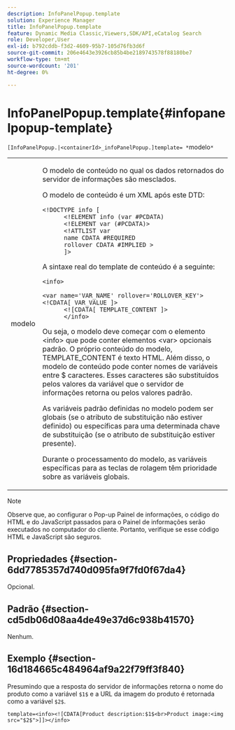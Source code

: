 ```yaml
---
description: InfoPanelPopup.template
solution: Experience Manager
title: InfoPanelPopup.template
feature: Dynamic Media Classic,Viewers,SDK/API,eCatalog Search
role: Developer,User
exl-id: b792cddb-f3d2-4609-95b7-105d76fb3d6f
source-git-commit: 206e4643e3926cb85b4be2189743578f88180be7
workflow-type: tm+mt
source-wordcount: '201'
ht-degree: 0%

---
```


# InfoPanelPopup.template{#infopanelpopup-template}

`[InfoPanelPopup.|<containerId>_infoPanelPopup.]template= *`modelo`*`

<table id="table_A6B1B446A7AE4A4A8B552C07EC88E518"> 
 <tbody> 
  <tr> 
   <td> <p> <span class="codeph"><span class="varname"> modelo</span></span> </p> </td> 
   <td> <p>O modelo de conteúdo no qual os dados retornados do servidor de informações são mesclados. </p> <p>O modelo de conteúdo é um XML após este DTD: </p> <p> <code>&lt;!DOCTYPE&nbsp;info&nbsp;[
      &lt;!ELEMENT&nbsp;info&nbsp;(var&nbsp;#PCDATA)
      &lt;!ELEMENT&nbsp;var&nbsp;(#PCDATA)&gt;
      &lt;!ATTLIST&nbsp;var&nbsp;
      name&nbsp;CDATA&nbsp;#REQUIRED
      rollover&nbsp;CDATA&nbsp;#IMPLIED&nbsp;&gt;
      ]&gt;</code> </p> <p>A sintaxe real do template de conteúdo é a seguinte: </p> <p> <code>&lt;info&gt;
      &lt;var&nbsp;name='VAR_NAME'&nbsp;rollover='ROLLOVER_KEY'&gt;&lt;!CDATA[&nbsp;VAR_VALUE&nbsp;]&gt;
      &lt;![CDATA[&nbsp;TEMPLATE_CONTENT&nbsp;]&gt;
      &lt;/info&gt;</code> </p> <p>Ou seja, o modelo deve começar com o elemento <span class="codeph"> &lt;info&gt;</span> que pode conter elementos <span class="codeph"> &lt;var&gt;</span> opcionais padrão. O próprio conteúdo do modelo, <span class="codeph"> TEMPLATE_CONTENT</span> é texto HTML. Além disso, o modelo de conteúdo pode conter nomes de variáveis entre <span class="codeph"> $</span> caracteres. Esses caracteres são substituídos pelos valores da variável que o servidor de informações retorna ou pelos valores padrão. </p> <p>As variáveis padrão definidas no modelo podem ser globais (se o atributo de substituição não estiver definido) ou específicas para uma determinada chave de substituição (se o atributo de substituição estiver presente). </p> <p>Durante o processamento do modelo, as variáveis específicas para as teclas de rolagem têm prioridade sobre as variáveis globais. </p> </td> 
  </tr> 
 </tbody> 
</table>

>[!NOTE]
>
>Observe que, ao configurar o Pop-up Painel de informações, o código do HTML e do JavaScript passados para o Painel de informações serão executados no computador do cliente. Portanto, verifique se esse código HTML e JavaScript são seguros.

## Propriedades {#section-6dd7785357d740d095fa9f7fd0f67da4}

Opcional.

## Padrão {#section-cd5db06d08aa4de49e37d6c938b41570}

Nenhum.

## Exemplo {#section-16d184665c484964af9a22f79ff3f840}

Presumindo que a resposta do servidor de informações retorna o nome do produto como a variável `$1$` e a URL da imagem do produto é retornada como a variável `$2$`.

`template=<info><![CDATA[Product description:$1$<br>Product image:<img src="$2$">]]></info>`
